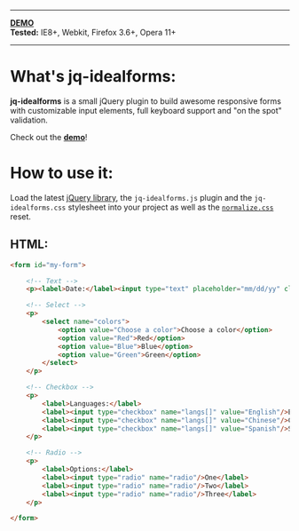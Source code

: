 * * *

**[DEMO](http://elclanrs.github.com/jq-idealforms/)**  
**Tested:** IE8+, Webkit, Firefox 3.6+, Opera 11+

* * *

# What's jq-idealforms:

**jq-idealforms** is a small jQuery plugin to build awesome responsive forms with customizable input elements, full keyboard support and "on the spot" validation.

Check out the **[demo](http://elclanrs.github.com/jq-idealforms/)**!

# How to use it:

Load the latest [jQuery library](http://jquery.com), the `jq-idealforms.js` plugin and the `jq-idealforms.css` stylesheet into your project as well as the [`normalize.css`](http://necolas.github.com/normalize.css/) reset.

## HTML:

```html
<form id="my-form">

    <!-- Text -->
    <p><label>Date:</label><input type="text" placeholder="mm/dd/yy" class="required date"/></p>

    <!-- Select -->
    <p>
        <select name="colors">
            <option value="Choose a color">Choose a color</option>
            <option value="Red">Red</option>
            <option value="Blue">Blue</option>
            <option value="Green">Green</option>
        </select>
    </p>

    <!-- Checkbox -->
    <p>
        <label>Languages:</label>
        <label><input type="checkbox" name="langs[]" value="English"/>English</label>
        <label><input type="checkbox" name="langs[]" value="Chinese"/>Chinese</label>
        <label><input type="checkbox" name="langs[]" value="Spanish"/>Spanish</label>
    </p>

    <!-- Radio -->
    <p>
        <label>Options:</label>
        <label><input type="radio" name="radio"/>One</label>
        <label><input type="radio" name="radio"/>Two</label>
        <label><input type="radio" name="radio"/>Three</label>
    </p>

</form>
```